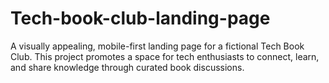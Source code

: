 # Tech-book-club-landing-page
A visually appealing, mobile-first landing page for a fictional Tech Book Club. This project promotes a space for tech enthusiasts to connect, learn, and share knowledge through curated book discussions.
